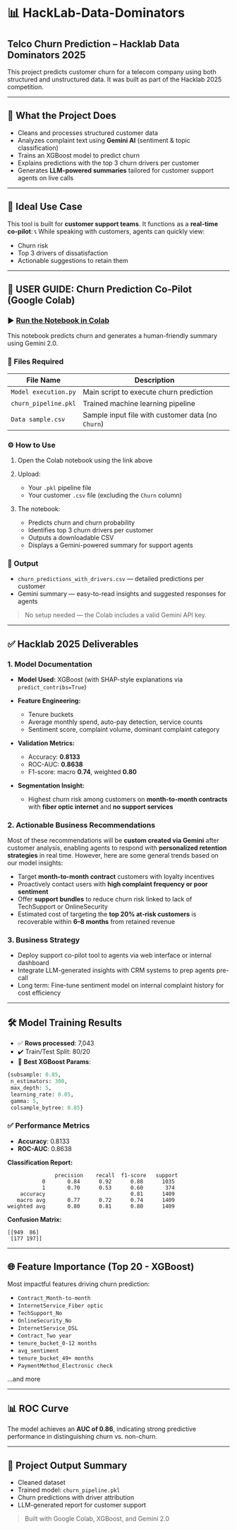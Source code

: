 # 📊 HackLab-Data-Dominators

## Telco Churn Prediction – Hacklab Data Dominators 2025

This project predicts customer churn for a telecom company using both structured and unstructured data. It was built as part of the Hacklab 2025 competition.

---

## 🚀 What the Project Does

* Cleans and processes structured customer data
* Analyzes complaint text using **Gemini AI** (sentiment & topic classification)
* Trains an XGBoost model to predict churn
* Explains predictions with the top 3 churn drivers per customer
* Generates **LLM-powered summaries** tailored for customer support agents on live calls

---

## 💼 Ideal Use Case

This tool is built for **customer support teams**. It functions as a **real-time co-pilot**:
📞 While speaking with customers, agents can quickly view:

* Churn risk
* Top 3 drivers of dissatisfaction
* Actionable suggestions to retain them

---

## 📘️ USER GUIDE: Churn Prediction Co-Pilot (Google Colab)

### ▶️ [Run the Notebook in Colab](https://colab.research.google.com/drive/1PonU3l5-CeEh3dUHJHlJ-LWFWFKF28oz?usp=sharing)

This notebook predicts churn and generates a human-friendly summary using Gemini 2.0.

### 📁 Files Required

| File Name            | Description                                       |
| -------------------- | ------------------------------------------------- |
| `Model execution.py` | Main script to execute churn prediction           |
| `churn_pipeline.pkl` | Trained machine learning pipeline                 |
| `Data sample.csv`    | Sample input file with customer data (no `Churn`) |

### ⚙️ How to Use

1. Open the Colab notebook using the link above
2. Upload:

   * Your `.pkl` pipeline file
   * Your customer `.csv` file (excluding the `Churn` column)
3. The notebook:

   * Predicts churn and churn probability
   * Identifies top 3 churn drivers per customer
   * Outputs a downloadable CSV
   * Displays a Gemini-powered summary for support agents

### 🧠 Output

* `churn_predictions_with_drivers.csv` — detailed predictions per customer
* Gemini summary — easy-to-read insights and suggested responses for agents

> No setup needed — the Colab includes a valid Gemini API key.

---

## ✅ Hacklab 2025 Deliverables

### 1. Model Documentation

* **Model Used:** XGBoost (with SHAP-style explanations via `predict_contribs=True`)
* **Feature Engineering:**

  * Tenure buckets
  * Average monthly spend, auto-pay detection, service counts
  * Sentiment score, complaint volume, dominant complaint category
* **Validation Metrics:**

  * Accuracy: **0.8133**
  * ROC-AUC: **0.8638**
  * F1-score: macro **0.74**, weighted **0.80**
* **Segmentation Insight:**

  * Highest churn risk among customers on **month-to-month contracts** with **fiber optic internet** and **no support services**

### 2. Actionable Business Recommendations

Most of these recommendations will be **custom created via Gemini** after customer analysis, enabling agents to respond with **personalized retention strategies** in real time. However, here are some general trends based on our model insights:

* Target **month-to-month contract** customers with loyalty incentives
* Proactively contact users with **high complaint frequency or poor sentiment**
* Offer **support bundles** to reduce churn risk linked to lack of TechSupport or OnlineSecurity
* Estimated cost of targeting the **top 20% at-risk customers** is recoverable within **6–8 months** from retained revenue

### 3. Business Strategy

* Deploy support co-pilot tool to agents via web interface or internal dashboard
* Integrate LLM-generated insights with CRM systems to prep agents pre-call
* Long term: Fine-tune sentiment model on internal complaint history for cost efficiency

---

## 🛠️ Model Training Results

* ✅ **Rows processed**: 7,043
* ✔️ Train/Test Split: 80/20
* 🏅 **Best XGBoost Params**:

```python
{subsample: 0.85,
 n_estimators: 300,
 max_depth: 5,
 learning_rate: 0.05,
 gamma: 5,
 colsample_bytree: 0.85}
```

### ✅ Performance Metrics

* **Accuracy**: 0.8133
* **ROC-AUC**: 0.8638

**Classification Report:**

```
               precision    recall  f1-score   support
           0       0.84      0.92      0.88      1035
           1       0.70      0.53      0.60       374
    accuracy                           0.81      1409
   macro avg       0.77      0.72      0.74      1409
weighted avg       0.80      0.81      0.80      1409
```

**Confusion Matrix:**

```
[[949  86]
 [177 197]]
```

---

## 🌐 Feature Importance (Top 20 - XGBoost)

Most impactful features driving churn prediction:

* `Contract_Month-to-month`
* `InternetService_Fiber optic`
* `TechSupport_No`
* `OnlineSecurity_No`
* `InternetService_DSL`
* `Contract_Two year`
* `tenure_bucket_0-12 months`
* `avg_sentiment`
* `tenure_bucket_49+ months`
* `PaymentMethod_Electronic check`

...and more

---

## 📊 ROC Curve

The model achieves an **AUC of 0.86**, indicating strong predictive performance in distinguishing churn vs. non-churn.

---

## 📂 Project Output Summary

* Cleaned dataset
* Trained model: `churn_pipeline.pkl`
* Churn predictions with driver attribution
* LLM-generated report for customer support

> Built with Google Colab, XGBoost, and Gemini 2.0
